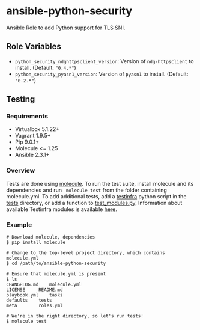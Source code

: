# ansible-python-security
Ansible Role to add Python support for TLS SNI.

## Role Variables

- `python_security_ndghttpsclient_version`: Version of `ndg-httpsclient` to install. (Default: `"0.4.*"`)
- `python_security_pyasn1_version`: Version of `pyasn1` to install. (Default: `"0.2.*"`)

## Testing
### Requirements
- Virtualbox 5.1.22+ 
- Vagrant 1.9.5+
- Pip 9.0.1+
- Molecule <= 1.25
- Ansible 2.3.1+

### Overview
Tests are done using [molecule](http://molecule.readthedocs.io/). To run the test suite, install molecule and its dependencies and run ` molecule test` from the folder containing molecule.yml. To add additional tests, add a [testinfra](http://testinfra.readthedocs.org/) python script in the [tests](./tests/) directory, or add a function to [test_modules.py](./tests/test_pip.py). Information about available Testinfra modules is available [here](http://testinfra.readthedocs.io/en/latest/modules.html).

### Example 
```
# Download molecule, dependencies
$ pip install molecule

# Change to the top-level project directory, which contains molecule.yml
$ cd /path/to/ansible-python-security

# Ensure that molecule.yml is present
$ ls
CHANGELOG.md 	molecule.yml
LICENSE 	README.md
playbook.yml 	tasks
defaults 	tests
meta 		roles.yml

# We're in the right directory, so let's run tests!
$ molecule test

